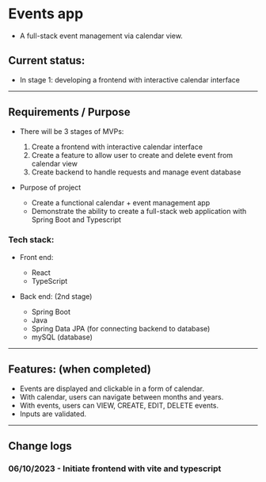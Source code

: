 # Events app

- A full-stack event management via calendar view.

## Current status:

- In stage 1: developing a frontend with interactive calendar interface

---

## Requirements / Purpose

- There will be 3 stages of MVPs:

  1. Create a frontend with interactive calendar interface
  2. Create a feature to allow user to create and delete event from calendar view
  3. Create backend to handle requests and manage event database

- Purpose of project
  - Create a functional calendar + event management app
  - Demonstrate the ability to create a full-stack web application with Spring Boot and Typescript

### Tech stack:

- Front end:

  - React
  - TypeScript

- Back end: (2nd stage)
  - Spring Boot
  - Java
  - Spring Data JPA (for connecting backend to database)
  - mySQL (database)

---

## Features: (when completed)

- Events are displayed and clickable in a form of calendar.
- With calendar, users can navigate between months and years.
- With events, users can VIEW, CREATE, EDIT, DELETE events.
- Inputs are validated.

---

## Change logs

### 06/10/2023 - Initiate frontend with vite and typescript
